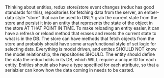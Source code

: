 Thinking about entities, redux store/store event changes (redux has good standards
for this), repositories for fetching data from the server, an ember-data style "store"
that can be used to ONLY grab the current state from the store and persist it into an
entity that represents the state of the object in the store AT THAT POINT IN TIME. To
make reloading an entity easier, it can have a refresh or reload method that erases
and resets the current state to what is in the DB. The store can have methods that
fetch objects from the store and probably should have some array/functional style
of set logic for selecting data. Everything is model driven, and entites SHOULD NOT
know the model relationship, the repositories SHOULD. The entity should define the
data the redux holds in its DB, which WILL require a unique ID for each entity.
Entities should also have a type specified for each attribute, so that a serialzier
can know how the data coming in needs to be casted.

